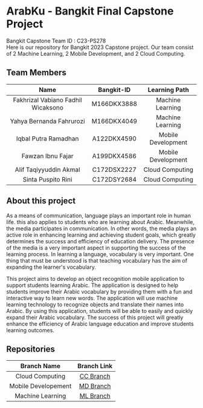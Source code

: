 # ArabKu - Bangkit Final Capstone Project

Bangkit Capstone Team ID : C23-PS278 <br>
Here is our repository for Bangkit 2023 Capstone project. Our team consist of 2 Machine Learning, 2 Mobile Development, and 2 Cloud Computing.

## Team Members
|              Name                  | Bangkit-ID  |   Learning Path     |
| :--------------------------------: | :---------: | :-----------------: |
| Fakhrizal Vabiano Fadhil Wicaksono | M166DKX3888 |   Machine Learning  |
|      Yahya Bernanda Fahrurozi      | M166DKX4049 |   Machine Learning  |
|         Iqbal Putra Ramadhan       | A122DKX4590 |  Mobile Development |
|          Fawzan Ibnu Fajar         | A199DKX4586 |  Mobile Development |
|       Alif Taqiyyuddin Akmal       | C172DSX2227 |    Cloud Computing  |
|         Sinta Puspito Rini         | C172DSY2684 |    Cloud Computing  |

## About this project
As a means of communication, language plays an important role in human life. this also applies to students who are learning about Arabic. Meanwhile, the media participates in communication. In other words, the media plays an active role in enhancing learning and achieving student goals, which greatly determines the success and efficiency of education delivery. The presence of the media is a very important aspect in supporting the success of the learning process. In learning a language, vocabulary is very important. One thing that must be understood is that teaching vocabulary has the aim of expanding the learner's vocabulary.

This project aims to develop an object recognition mobile application to support students learning Arabic. The application is designed to help students improve their Arabic vocabulary by providing them with a fun and interactive way to learn new words. The application will use machine learning technology to recognize objects and translate their names into Arabic. By using this application, students will be able to easily and quickly expand their Arabic vocabulary. The success of this project will greatly enhance the efficiency of Arabic language education and improve students learning outcomes.

## Repositories
| Branch Name | Branch Link |
| :----------------: | :--------------------------------------------------------------------------------------: |
| Cloud Computing | [CC Branch](https://github.com/akmalalf/ArabKu/tree/cloud) |
| Mobile Developement | [MD Branch](https://github.com/akmalalf/ArabKu/tree/mobile-app) |
| Machine Learning | [ML Branch](https://github.com/akmalalf/ArabKu/tree/machine-learning) |
